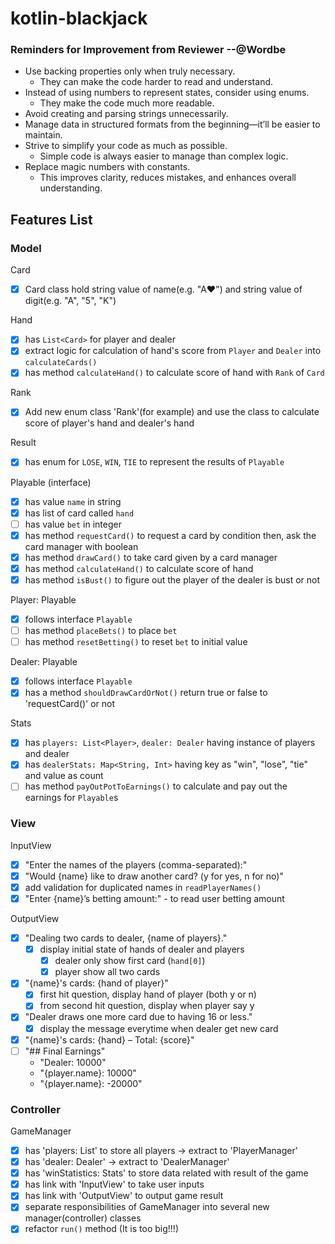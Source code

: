 # kotlin-blackjack

### Reminders for Improvement from Reviewer --@Wordbe

- Use backing properties only when truly necessary.
  - They can make the code harder to read and understand.
- Instead of using numbers to represent states, consider using enums.
  - They make the code much more readable.
- Avoid creating and parsing strings unnecessarily.
- Manage data in structured formats from the beginning—it’ll be easier to maintain.
- Strive to simplify your code as much as possible.
  - Simple code is always easier to manage than complex logic.
- Replace magic numbers with constants.
  - This improves clarity, reduces mistakes, and enhances overall understanding.

## Features List

### Model

Card

- [x] Card class hold string value of name(e.g. "A♥") and string value of digit(e.g. "A", "5", "K")

Hand

- [x] has `List<Card>` for player and dealer
- [x] extract logic for calculation of hand's score from `Player` and `Dealer` into `calculateCards()`
- [x] has method `calculateHand()` to calculate score of hand with `Rank` of `Card`

Rank

- [x] Add new enum class 'Rank'(for example) and use the class to calculate score of player's hand and dealer's hand

Result

- [x] has enum for `LOSE`, `WIN`, `TIE` to represent the results of `Playable`

Playable (interface)

- [x] has value `name` in string
- [x] has list of card called `hand`
- [ ] has value `bet` in integer
- [x] has method `requestCard()` to request a card by condition then, ask the card manager with boolean
- [x] has method `drawCard()` to take card given by a card manager
- [x] has method `calculateHand()` to calculate score of hand
- [x] has method `isBust()` to figure out the player of the dealer is bust or not

Player: Playable

- [x] follows interface `Playable`
- [ ] has method `placeBets()` to place `bet`
- [ ] has method `resetBetting()` to reset `bet` to initial value

Dealer: Playable

- [x] follows interface `Playable`
- [x] has a method `shouldDrawCardOrNot()` return true or false to 'requestCard()' or not

Stats

- [x] has `players: List<Player>`, `dealer: Dealer` having instance of players and dealer
- [x] has `dealerStats: Map<String, Int>` having key as "win", "lose", "tie" and value as count
- [ ] has method `payOutPotToEarnings()` to calculate and pay out the earnings for `Playable`s

### View

InputView

- [x] "Enter the names of the players (comma-separated):"
- [x] "Would {name} like to draw another card? (y for yes, n for no)"
- [x] add validation for duplicated names in `readPlayerNames()`
- [x] "Enter {name}’s betting amount:" - to read user betting amount

OutputView

- [x] "Dealing two cards to dealer, {name of players}."
  - [x] display initial state of hands of dealer and players
    - [x] dealer only show first card (`hand[0]`)
    - [x] player show all two cards
- [x] "{name}'s cards: {hand of player}"
  - [x] first hit question, display hand of player (both y or n)
  - [x] from second hit question, display when player say y
- [x] "Dealer draws one more card due to having 16 or less."
  - [x] display the message everytime when dealer get new card
- [x] "{name}'s cards: {hand} – Total: {score}"
- [ ] "## Final Earnings"
  - "Dealer: 10000"
  - "{player.name}: 10000"
  - "{player.name}: -20000"

### Controller

GameManager

- [x] has 'players: List<player>' to store all players -> extract to 'PlayerManager'
- [x] has 'dealer: Dealer' -> extract to 'DealerManager'
- [x] has 'winStatistics: Stats' to store data related with result of the game
- [x] has link with 'InputView' to take user inputs
- [x] has link with 'OutputView' to output game result
- [x] separate responsibilities of GameManager into several new manager(controller) classes
- [x] refactor `run()` method (It is too big!!!)
